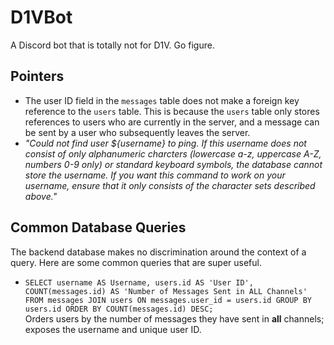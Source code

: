 # D1VBot
A Discord bot that is totally not for D1V. Go figure.

## Pointers
- The user ID field in the `messages` table does not make a foreign key reference to the `users` table. This is because the `users` table only stores references to users who are currently in the server, and a message can be sent by a user who subsequently leaves the server.
- *"Could not find user ${username} to ping. If this username does not consist of only alphanumeric charcters (lowercase a-z, uppercase A-Z, numbers 0-9 only) or standard keyboard symbols, the database cannot store the username. If you want this command to work on your username, ensure that it only consists of the character sets described above."*

## Common Database Queries

The backend database makes no discrimination around the context of a query. Here are some common queries that are super useful.

- `SELECT username AS Username, users.id AS 'User ID', COUNT(messages.id) AS 'Number of Messages Sent in ALL Channels' FROM messages JOIN users ON messages.user_id = users.id GROUP BY users.id ORDER BY COUNT(messages.id) DESC;`  
Orders users by the number of messages they have sent in **all** channels; exposes the username and unique user ID.